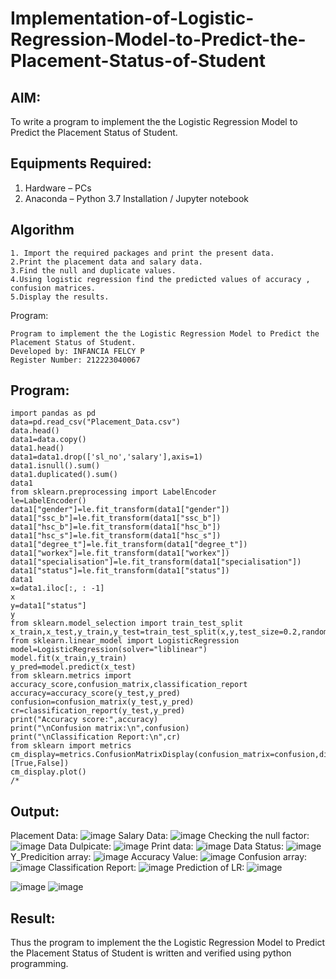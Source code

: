 # Implementation-of-Logistic-Regression-Model-to-Predict-the-Placement-Status-of-Student

## AIM:
To write a program to implement the the Logistic Regression Model to Predict the Placement Status of Student.

## Equipments Required:
1. Hardware – PCs
2. Anaconda – Python 3.7 Installation / Jupyter notebook

## Algorithm
```
1. Import the required packages and print the present data.
2.Print the placement data and salary data.
3.Find the null and duplicate values.
4.Using logistic regression find the predicted values of accuracy , confusion matrices.
5.Display the results.
```
Program:
```
Program to implement the the Logistic Regression Model to Predict the Placement Status of Student.
Developed by: INFANCIA FELCY P
Register Number: 212223040067
```
   
   

## Program:
```
import pandas as pd
data=pd.read_csv("Placement_Data.csv")
data.head()
data1=data.copy()
data1.head()
data1=data1.drop(['sl_no','salary'],axis=1)
data1.isnull().sum()
data1.duplicated().sum()
data1
from sklearn.preprocessing import LabelEncoder
le=LabelEncoder()
data1["gender"]=le.fit_transform(data1["gender"])
data1["ssc_b"]=le.fit_transform(data1["ssc_b"])
data1["hsc_b"]=le.fit_transform(data1["hsc_b"])
data1["hsc_s"]=le.fit_transform(data1["hsc_s"])
data1["degree_t"]=le.fit_transform(data1["degree_t"])
data1["workex"]=le.fit_transform(data1["workex"])
data1["specialisation"]=le.fit_transform(data1["specialisation"])
data1["status"]=le.fit_transform(data1["status"])
data1
x=data1.iloc[:, : -1]
x
y=data1["status"]
y
from sklearn.model_selection import train_test_split
x_train,x_test,y_train,y_test=train_test_split(x,y,test_size=0.2,random_state=0)
from sklearn.linear_model import LogisticRegression
model=LogisticRegression(solver="liblinear")
model.fit(x_train,y_train)
y_pred=model.predict(x_test)
from sklearn.metrics import accuracy_score,confusion_matrix,classification_report
accuracy=accuracy_score(y_test,y_pred)
confusion=confusion_matrix(y_test,y_pred)
cr=classification_report(y_test,y_pred)
print("Accuracy score:",accuracy)
print("\nConfusion matrix:\n",confusion)
print("\nClassification Report:\n",cr)
from sklearn import metrics
cm_display=metrics.ConfusionMatrixDisplay(confusion_matrix=confusion,display_labels=[True,False])
cm_display.plot()
/*

```

## Output:
Placement Data:
![image](https://github.com/user-attachments/assets/9cdd5a76-650b-4b85-98bc-af94831ce849)
Salary Data:
![image](https://github.com/user-attachments/assets/a60952da-254c-49ed-b85a-38c27f943637)
Checking the null factor:
![image](https://github.com/user-attachments/assets/fcd07b64-3a22-4bc5-9c3f-6e058b894118)
Data Dulpicate:
![image](https://github.com/user-attachments/assets/2ed3ec6e-1f13-4df0-af25-69615df10f1a)
Print data:
![image](https://github.com/user-attachments/assets/2ed55e86-29e1-4848-8097-6920e3b90f37)
Data Status:
![image](https://github.com/user-attachments/assets/6551023c-6b9b-4974-a147-b799553b76bc)
Y_Predicition array:
![image](https://github.com/user-attachments/assets/591e82e1-5f68-4341-8479-d05b9f203a9b)
Accuracy Value:
![image](https://github.com/user-attachments/assets/fffac4cd-f8de-4ec4-bd1e-ac566baffdd9)
Confusion array:
![image](https://github.com/user-attachments/assets/069a5921-64a9-4861-bec1-ea6c68dcb127)
Classification Report:
![image](https://github.com/user-attachments/assets/f084bad9-ca8c-476e-82fb-cb36636e1853)
Prediction of LR:
![image](https://github.com/user-attachments/assets/e20295a6-bdea-43fb-842b-6269c9807ad3)

![image](https://github.com/user-attachments/assets/98c11439-eb80-477b-bcad-2e12646b1712)
![image](https://github.com/user-attachments/assets/0c532d41-ddc2-4a50-bfa5-8394dc54678f)




## Result:
Thus the program to implement the the Logistic Regression Model to Predict the Placement Status of Student is written and verified using python programming.
